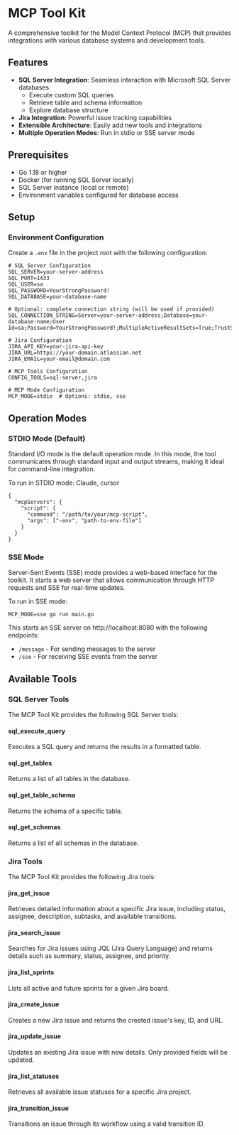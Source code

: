 # MCP Tool Kit

A comprehensive toolkit for the Model Context Protocol (MCP) that provides integrations with various database systems and development tools.

## Features

- **SQL Server Integration**: Seamless interaction with Microsoft SQL Server databases
  - Execute custom SQL queries
  - Retrieve table and schema information
  - Explore database structure
- **Jira Integration**: Powerful issue tracking capabilities
- **Extensible Architecture**: Easily add new tools and integrations
- **Multiple Operation Modes**: Run in stdio or SSE server mode

## Prerequisites

- Go 1.18 or higher
- Docker (for running SQL Server locally)
- SQL Server instance (local or remote)
- Environment variables configured for database access

## Setup

### Environment Configuration

Create a `.env` file in the project root with the following configuration:

```
# SQL Server Configuration
SQL_SERVER=your-server-address
SQL_PORT=1433
SQL_USER=sa
SQL_PASSWORD=YourStrongPassword!
SQL_DATABASE=your-database-name

# Optional: complete connection string (will be used if provided)
SQL_CONNECTION_STRING=Server=your-server-address;Database=your-database-name;User Id=sa;Password=YourStrongPassword!;MultipleActiveResultSets=True;TrustServerCertificate=True

# Jira Configuration
JIRA_API_KEY=your-jira-api-key
JIRA_URL=https://your-domain.atlassian.net
JIRA_EMAIL=your-email@domain.com

# MCP Tools Configuration
CONFIG_TOOLS=sql-server,jira

# MCP Mode Configuration
MCP_MODE=stdio  # Options: stdio, sse
```
## Operation Modes

### STDIO Mode (Default)

Standard I/O mode is the default operation mode. In this mode, the tool communicates through standard input and output streams, making it ideal for command-line integration.

To run in STDIO mode: Claude, cursor

```
{
  "mcpServers": {
    "script": {
      "command": "/path/to/your/mcp-script",
      "args": ["-env", "path-to-env-file"]
    }
  }
}
```

### SSE Mode

Server-Sent Events (SSE) mode provides a web-based interface for the toolkit. It starts a web server that allows communication through HTTP requests and SSE for real-time updates.

To run in SSE mode:
```
MCP_MODE=sse go run main.go
```

This starts an SSE server on http://localhost:8080 with the following endpoints:
- `/message` - For sending messages to the server
- `/sse` - For receiving SSE events from the server

## Available Tools

### SQL Server Tools

The MCP Tool Kit provides the following SQL Server tools:

#### sql_execute_query

Executes a SQL query and returns the results in a formatted table.

#### sql_get_tables

Returns a list of all tables in the database.

#### sql_get_table_schema

Returns the schema of a specific table.

#### sql_get_schemas

Returns a list of all schemas in the database.

### Jira Tools

The MCP Tool Kit provides the following Jira tools:

#### jira_get_issue

Retrieves detailed information about a specific Jira issue, including status, assignee, description, subtasks, and available transitions.

#### jira_search_issue

Searches for Jira issues using JQL (Jira Query Language) and returns details such as summary, status, assignee, and priority.

#### jira_list_sprints

Lists all active and future sprints for a given Jira board.

#### jira_create_issue

Creates a new Jira issue and returns the created issue's key, ID, and URL.

#### jira_update_issue

Updates an existing Jira issue with new details. Only provided fields will be updated.

#### jira_list_statuses

Retrieves all available issue statuses for a specific Jira project.

#### jira_transition_issue

Transitions an issue through its workflow using a valid transition ID.

